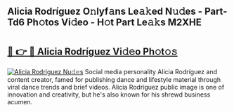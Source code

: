 ## Alicia Rodríguez O𝚗lyf𝚊ns Le𝚊𝚔ed N𝚞𝚍es - Part-Td6 Ph𝚘tos Vi𝚍eo - H𝚘t Part Le𝚊𝚔s M2XHE

# <h2><a href="http://hf3vsp.feru.top/?c=Alicia+Rodr%c3%adguez">🔗 👉 🔴 Alicia Rodríguez Vi𝚍𝚎o Ph𝚘t𝚘𝚜</a></h2>

[![Alicia Rodríguez Nu𝚍𝚎s](https://i.imgur.com/0TWrTi3.gif)](http://hf3vsp.feru.top/?c=Alicia+Rodr%c3%adguez)
Social media personality Alicia Rodríguez and content creator, famed for publishing dance and lifestyle material through viral dance trends and brief videos. Alicia Rodríguez public image is one of innovation and creativity, but he's also known for his shrewd business acumen. 
